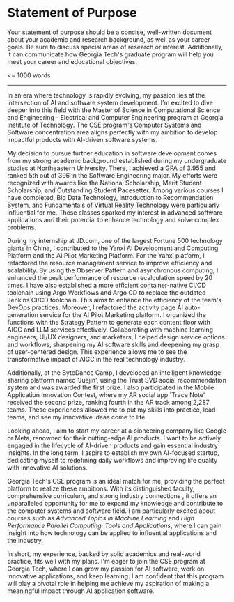 # Statement of Purpose

Your statement of purpose should be a concise, well-written document about your academic and research background, as well as your career goals. Be sure to discuss special areas of research or interest. Additionally, it can communicate how Georgia Tech's graduate program will help you meet your career and educational objectives.

<= 1000 words

---

In an era where technology is rapidly evolving, my passion lies at the intersection of AI and software system development. I'm excited to dive deeper into this field with the Master of Science in Computational Science and Engineering - Electrical and Computer Engineering program at Georgia Institute of Technology. The CSE program's Computer Systems and Software concentration area aligns perfectly with my ambition to develop impactful products with AI-driven software systems.

My decision to pursue further education in software development comes from my strong academic background established during my undergraduate studies at Northeastern University. There, I achieved a GPA of 3.955 and ranked 5th out of 396 in the Software Engineering major. My efforts were recognized with awards like the National Scholarship, Merit Student Scholarship, and Outstanding Student Pacesetter. Among various courses I have completed, Big Data Technology, Introduction to Recommendation System, and Fundamentals of Virtual Reality Technology were particularly influential for me. These classes sparked my interest in advanced software applications and their potential to enhance technology and solve complex problems.

During my internship at JD.com, one of the largest Fortune 500 technology giants in China, I contributed to the Yanxi AI Development and Computing Platform and the AI Pilot Marketing Platform. For the Yanxi platform, I refactored the resource management service to improve efficiency and scalability. By using the Observer Pattern and asynchronous computing, I enhanced the peak performance of resource recalculation speed by 20 times. I have also established a more efficient container-native CI/CD toolchain using Argo Workflows and Argo CD to replace the outdated Jenkins CI/CD toolchain. This aims to enhance the efficiency of the team's DevOps practices. Moreover, I refactored the activity page AI auto-generation service for the AI Pilot Marketing platform. I organized the functions with the Strategy Pattern to generate each content floor with AIGC and LLM services effectively. Collaborating with machine learning engineers, UI/UX designers, and marketers, I helped design service options and workflows, sharpening my AI software skills and deepening my grasp of user-centered design. This experience allows me to see the transformative impact of AIGC in the real technology industry.

Additionally, at the ByteDance Camp, I developed an intelligent knowledge-sharing platform named 'Juejin', using the Trust SVD social recommendation system and was awarded the first prize. I also participated in the Mobile Application Innovation Contest, where my AR social app 'Trace Note' received the second prize, ranking fourth in the AR track among 2,287 teams. These experiences allowed me to put my skills into practice, lead teams, and see my innovative ideas come to life. 

Looking ahead, I aim to start my career at a pioneering company like Google or Meta, renowned for their cutting-edge AI products. I want to be actively engaged in the lifecycle of AI-driven products and gain essential industry insights. In the long term, I aspire to establish my own AI-focused startup, dedicating myself to redefining daily workflows and improving life quality with innovative AI solutions.

Georgia Tech's CSE program is an ideal match for me, providing the perfect platform to realize these ambitions. With its distinguished faculty, comprehensive curriculum, and strong industry connections , it offers an unparalleled opportunity for me to expand my knowledge and contribute to the computer systems and software field. I am particularly excited about courses such as *Advanced Topics in Machine Learning* and *High Performance Parallel Computing: Tools and Applications*, where I can gain insight into how technology can be applied to influential applications and the industry.

In short, my experience, backed by solid academics and real-world practice, fits well with my plans. I'm eager to join the CSE program at Georgia Tech, where I can grow my passion for AI software, work on innovative applications, and keep learning. I am confident that this program will play a pivotal role in helping me achieve my aspiration of making a meaningful impact through AI application software.